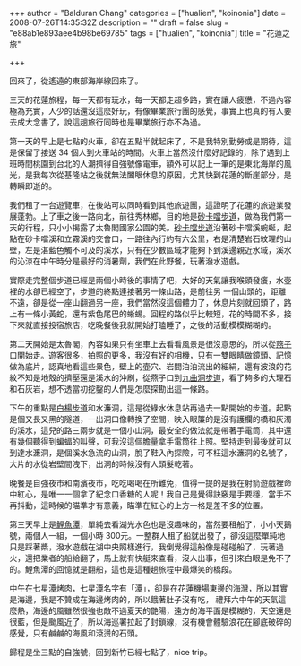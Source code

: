 +++
author = "Balduran Chang"
categories = ["hualien", "koinonia"]
date = 2008-07-26T14:35:32Z
description = ""
draft = false
slug = "e88ab1e893aee4b98be69785"
tags = ["hualien", "koinonia"]
title = "花蓮之旅"

+++


回來了，從遙遠的東部海岸線回來了。

三天的花蓮旅程，每一天都有玩水，每一天都走超多路，實在讓人疲憊，不過內容極為充實，人少的話還沒這麼好玩，有像畢業旅行團的感覺，事實上也真的有人要去成大念書了，說這趟旅行同時也是畢業旅行亦不為過。

第一天的早上是七點的火車，卻在五點半就起床了，不是我特別勤勞或是期待，這是保留了接送 34 個人到火車站的時間。火車上當然沒什麼好記錄的，除了遇到上班時間桃園到台北的人潮擠得自強號像電車，額外可以記上一筆的是東北海岸的風光，是我每次從基隆站之後就無法闔眼休息的原因，尤其快到花蓮的斷崖部分，是轉瞬即逝的。

我們租了一台遊覽車，在後站可以同時看到其他旅遊團，這證明了花蓮的旅遊業發展蓬勃。上了車之後一路向北，前往秀林鄉，目的地是[砂卡噹步道](http://cpatch.org/kiiali/trip/030903tailuge/index-03.htm)，做為我們第一天的行程，只小小揭露了太魯閣國家公園的美。[砂卡噹步道](http://pcchen.com/html/P060620Sgadan.html)沿著砂卡噹溪蜿蜒，起點在砂卡噹溪和立霧溪的交會口，一路往內行約有六公里，右是清楚岩石紋理的山壁，左是湛藍色觸不可及的溪水，只有在少數區域才能夠下到溪邊親近水域，溪水的沁涼在中午時分是最好的消暑劑，我們在此野餐，玩著潑水遊戲。

實際走完整個步道已經是兩個小時後的事情了吧，大好的天氣讓我喉頭發癢，水壺裡的水卻已經空了，步道的終點連接著另一條山路，是前往另 一個山頭的，距離不遠，卻是從一座山翻過另一座，我們當然沒這個體力了，休息片刻就回頭了，路上有一條小黃蛇，還有紫色尾巴的蜥蜴。回程的路似乎比較短，花的時間不多，接下來就直接投宿旅店，吃晚餐後我就開始打瞌睡了，之後的活動模模糊糊的。

第二天開始是太魯閣，內容如果只有坐車上去看看風景是很沒意思的，所以從[燕子口](http://tour-hualien.hl.gov.tw/index.jsp?page=case_spot&TypeId=22&SceneId=216)開始走。遊客很多，拍照的更多，我沒有好的相機，只有一雙眼睛做鏡頭、記憶做為底片，認真地看這些景色，壁上的壺穴、岩間泊泊流出的細絹，還有波浪的花紋不知是地殼的擠壓還是溪水的沖刷，從燕子口到[九曲洞步道](http://tour-hualien.hl.gov.tw/index.jsp?page=case_spot&TypeId=22&SceneId=205)，看了夠多的大理石和石灰岩，想不透當初挖鑿的人們是怎麼探勘出這一條路。

下午的重點是[白楊步道](http://tour-hualien.hl.gov.tw/index.jsp?page=case_spot&TypeId=22&SceneId=1066)和水濂洞，這是從綠水休息站再過去一點開始的步道。起點是個又長又黑的隧道，一出洞口像轉換了空間，映入眼簾的是沒有護欄的橋和灰濁的溪水，這兒的路三兩步就是一個小山洞，最安全的做法就是帶著手電筒，其中還有幾個聽得到蝙蝠的叫聲，可我沒這個膽量拿手電筒往上照。堅持走到最後就可以到達水濂洞，是個溪水急流的山洞，脫了鞋入內探險，可不枉這水濂洞的名號了，大片的水從岩壁間洩下，出洞的時候沒有人頭髮乾著。

晚餐是自強夜市和南濱夜市，吃吃喝喝在所難免，值得一提的是我在射箭遊戲裡命中紅心，是唯一一個拿了紀念口香糖的人呢！我自己是覺得訣竅是手要穩，當手不再抖動，這時候的瞄準才有意義，瞄準在紅心的上方一格是差不多的位置。

第三天早上是[鯉魚潭](http://tour-hualien.hl.gov.tw/index.jsp?page=case_spot&TypeId=20&SceneId=319)，單純去看湖光水色也是沒趣味的，當然要租船了，小小天鵝號，兩個人一組，一個小時 300元。一整群人租了船就出發了，卻沒這麼單純地只是踩著槳，潑水遊戲在湖中央照樣進行，我倒覺得這船像是碰碰船了，玩著過火，還把業者的船給翻了，馬上就有快艇來查看，沒人出事，但引來白眼是免不了的。鯉魚潭的回憶就是翻船，這也是這種趟旅程中最爆笑的橋段。

中午在[七星潭](http://tour-hualien.hl.gov.tw/index.jsp?page=case_spot&TypeId=21&SceneId=163)烤肉，七星潭名字有「潭」，卻是在花蓮機場東邊的海灣，所以其實是海邊，我是不贊成在海邊烤肉的，所以餓著肚子沒有吃， 禮拜六中午的天氣這麼熱，海邊的風雖然很強也敵不過夏天的艷陽，遠方的海平面是模糊的，天空還是很藍，但是颱風近了，所以海巡署拉起了封鎖線，沒有機會體驗浪花在腳底破碎的感覺，只有鹹鹹的海風和滾燙的石頭。

歸程是坐三點的自強號，回到新竹已經七點了，nice trip。

